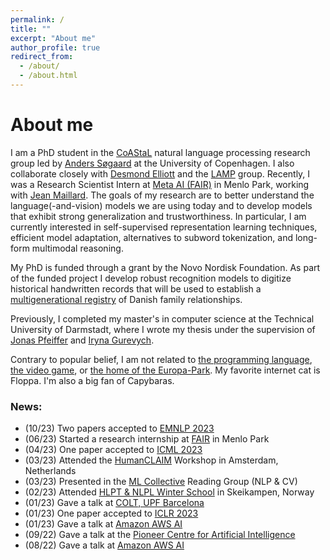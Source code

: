 ```yaml
---
permalink: /
title: ""
excerpt: "About me"
author_profile: true
redirect_from: 
  - /about/
  - /about.html
---
```


About me
===
I am a PhD student in the [CoAStaL](https://coastalcph.github.io/) natural language processing research group led by [Anders Søgaard](https://anderssoegaard.github.io/) at the University of Copenhagen. I also collaborate closely with [Desmond Elliott](https://elliottd.github.io/) and the [LAMP](https://elliottd.github.io/lamp_about.html) group. Recently, I was a Research Scientist Intern at [Meta AI (FAIR)](https://ai.meta.com/research/) in Menlo Park, working with [Jean Maillard](http://www.maillard.it/). The goals of my research are to better understand the language(-and-vision) models we are using today and to develop models that exhibit strong generalization and trustworthiness. In particular, I am currently interested in self-supervised representation learning techniques, efficient model adaptation, alternatives to subword tokenization, and long-form multimodal reasoning.

My PhD is funded through a grant by the Novo Nordisk Foundation. As part of the funded project I develop robust recognition models to digitize historical handwritten records that will be used to establish a [multigenerational registry](https://novonordiskfonden.dk/en/news/kunstig-intelligens-skal-kortlaegge-danskernes-stam-trae-og-styrke-forskning/) of Danish family relationships.

Previously, I completed my master's in computer science at the Technical University of Darmstadt, where I wrote my thesis under the supervision of [Jonas Pfeiffer](https://pfeiffer.ai) and [Iryna Gurevych](https://www.informatik.tu-darmstadt.de/ukp/ukp_home/head_ukp/index.en.jsp).

Contrary to popular belief, I am not related to [the programming language](https://en.wikipedia.org/wiki/Rust_(programming_language)), [the video game](https://en.wikipedia.org/wiki/Rust_(video_game)), or [the home of the Europa-Park](https://en.wikipedia.org/wiki/Rust,_Baden-W%C3%BCrttemberg). My favorite internet cat is Floppa. I'm also a big fan of Capybaras.

### News:

- (10/23) Two papers accepted to [EMNLP 2023](https://2023.emnlp.org/)
- (06/23) Started a research internship at [FAIR](https://ai.meta.com/research/) in Menlo Park
- (04/23) One paper accepted to [ICML 2023](https://icml.cc/)
- (03/23) Attended the [HumanCLAIM](https://clap-lab.github.io/workshop) Workshop in Amsterdam, Netherlands
- (03/23) Presented in the [ML Collective](https://mlcollective.org/community/) Reading Group (NLP & CV)
- (02/23) Attended [HLPT & NLPL Winter School](http://wiki.nlpl.eu/Community/training) in Skeikampen, Norway
- (01/23) Gave a talk at [COLT, UPF Barcelona](https://www.upf.edu/web/colt)
- (01/23) One paper accepted to [ICLR 2023](https://iclr.cc/)
- (01/23) Gave a talk at [Amazon AWS AI](https://www.amazon.science/)
- (09/22) Gave a talk at the [Pioneer Centre for Artificial Intelligence](https://www.aicentre.dk/)
- (08/22) Gave a talk at [Amazon AWS AI](https://www.amazon.science/)

